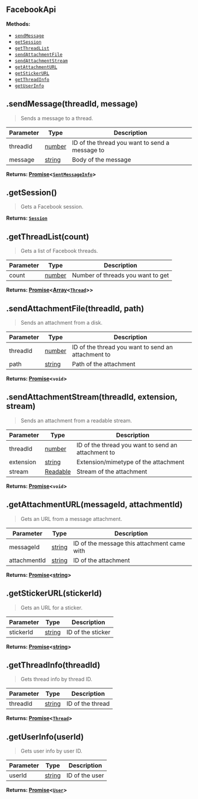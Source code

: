 ## FacebookApi

**Methods:**
- [`sendMessage`](#sendMessage)
- [`getSession`](#getSession)
- [`getThreadList`](#getThreadList)
- [`sendAttachmentFile`](#sendAttachmentFile)
- [`sendAttachmentStream`](#sendAttachmentStream)
- [`getAttachmentURL`](#getAttachmentURL)
- [`getStickerURL`](#getStickerURL)
- [`getThreadInfo`](#getThreadInfo)
- [`getUserInfo`](#getUserInfo)

<a name="sendMessage"><h2>.sendMessage(threadId, message)</h2></a>
> Sends a message to a thread.

| Parameter | Type | Description |
| --------- | ---- | ----------- |
| threadId | [number] | ID of the thread you want to send a message to |
| message | [string] | Body of the message |

**Returns: [Promise]<[`SentMessageInfo`]>**

<a name="getSession"><h2>.getSession()</h2></a>
> Gets a Facebook session.

**Returns: [`Session`](Session.md)**

<a name="getThreadList"><h2>.getThreadList(count)</h2></a>
> Gets a list of Facebook threads.

| Parameter | Type | Description |
| --------- | ---- | ----------- |
| count | [number] | Number of threads you want to get |

**Returns: [Promise]<[Array]<[`Thread`]>>**

<a name="sendAttachmentFile"><h2>.sendAttachmentFile(threadId, path)</h2></a>
> Sends an attachment from a disk.

| Parameter | Type | Description |
| --------- | ---- | ----------- |
| threadId | [number] | ID of the thread you want to send an attachment to |
| path | [string] | Path of the attachment |

**Returns: [Promise]<`void`>**

<a name="sendAttachmentStream"><h2>.sendAttachmentStream(threadId, extension, stream)</h2></a>
> Sends an attachment from a readable stream.

| Parameter | Type | Description |
| --------- | ---- | ----------- |
| threadId | [number] | ID of the thread you want to send an attachment to |
| extension | [string] | Extension/mimetype of the attachment |
| stream | [Readable] | Stream of the attachment |

**Returns: [Promise]<`void`>**

<a name="getAttachmentURL"><h2>.getAttachmentURL(messageId, attachmentId)</h2></a>
> Gets an URL from a message attachment.

| Parameter | Type | Description |
| --------- | ---- | ----------- |
| messageId | [string] | ID of the message this attachment came with |
| attachmentId | [string] | ID of the attachment |

**Returns: [Promise]<[string]>**

<a name="getStickerURL"><h2>.getStickerURL(stickerId)</h2></a>
> Gets an URL for a sticker.

| Parameter | Type | Description |
| --------- | ---- | ----------- |
| stickerId | [string] | ID of the sticker |

**Returns: [Promise]<[string]>**

<a name="getThreadInfo"><h2>.getThreadInfo(threadId)</h2></a>
> Gets thread info by thread ID.

| Parameter | Type | Description |
| --------- | ---- | ----------- |
| threadId | [string] | ID of the thread |

**Returns: [Promise]<[`Thread`]>**

<a name="getUserInfo"><h2>.getUserInfo(userId)</h2></a>
> Gets user info by user ID.

| Parameter | Type | Description |
| --------- | ---- | ----------- |
| userId | [string] | ID of the user |

**Returns: [Promise]<[`User`]>**




[string]: https://developer.mozilla.org/en-US/docs/Web/JavaScript/Reference/Global_Objects/String
[number]: https://developer.mozilla.org/en-US/docs/Web/JavaScript/Reference/Global_Objects/Number
[Promise]: https://developer.mozilla.org/en-US/docs/Web/JavaScript/Reference/Global_Objects/Promise
[Array]: https://developer.mozilla.org/en-US/docs/Web/JavaScript/Reference/Global_Objects/Array
[Readable]: https://nodejs.org/api/stream.html#stream_class_stream_readable

[`SentMessageInfo`]: SentMessageInfo.md
[`Thread`]: Thread.md
[`User`]: User.md